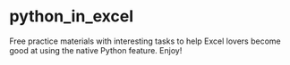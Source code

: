 # python_in_excel
Free practice materials with interesting tasks to help Excel lovers become good at using the native Python feature. Enjoy!
